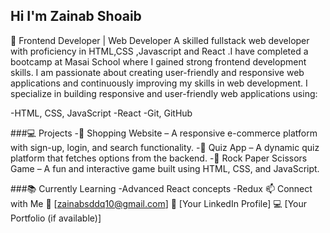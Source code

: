 ## Hi  I'm Zainab Shoaib

🚀 Frontend Developer | Web Developer 
A skilled fullstack web developer with proficiency in HTML,CSS ,Javascript and React .I have completed a bootcamp at Masai School where I gained strong frontend development skills. I am passionate about creating user-friendly and responsive web applications and continuously improving my skills in web development. I specialize in building responsive and user-friendly web applications using:

-HTML, CSS, JavaScript
-React
-Git, GitHub

###💻 Projects
-🔹 Shopping Website – A responsive e-commerce platform with sign-up, login, and search functionality.
-🔹 Quiz App – A dynamic quiz platform that fetches options from the backend.
-🔹 Rock Paper Scissors Game – A fun and interactive game built using HTML, CSS, and JavaScript.

###📚 Currently Learning
-Advanced React concepts
-Redux
📫 Connect with Me
📧 [zainabsddq10@gmail.com]
🔗 [Your LinkedIn Profile]
💻 [Your Portfolio (if available)]


<!--
**zainab262/zainab262** is a ✨ _special_ ✨ repository because its `README.md` (this file) appears on your GitHub profile.

Here are some ideas to get you started:

- 🔭 I’m currently working on ...
- 🌱 I’m currently learning ...
- 👯 I’m looking to collaborate on ...
- 🤔 I’m looking for help with ...
- 💬 Ask me about ...
- 📫 How to reach me: ...
- 😄 Pronouns: ...
- ⚡ Fun fact: ...
-->

